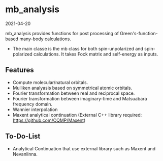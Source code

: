 mb_analysis
===================

2021-04-20

mb_analysis provides functions for post processing of Green's-function-based many-body calculations. 
* The main classe is the mb class for both spin-unpolarized and spin-polarized calculations. 
It takes Fock matrix and self-energy as inputs.
  
Features
----------
* Compute molecular/natural orbitals.
* Mulliken analyasis based on symmetrical atomic orbitals.
* Fourier transformation between real and reciprocal space.
* Fourier transformation between imaginary-time and Matsuabara frequency domain.
* Wannier interpolation
* Maxent analytical continuation (External C++ library required: https://github.com/CQMP/Maxent) 

To-Do-List
-----------
* Analytical Continuation that use external library such as Maxent and Nevanlinna.